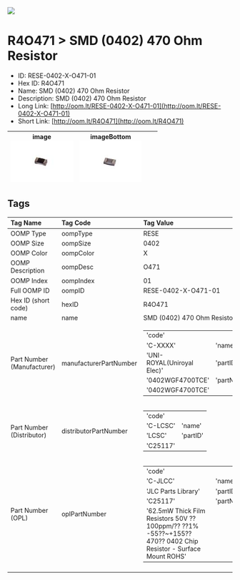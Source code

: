 


  
![][im]
# R4O471 > SMD (0402) 470 Ohm Resistor

- ID: RESE-0402-X-O471-01
- Hex ID: R4O471
- Name: SMD (0402) 470 Ohm Resistor
- Description: SMD (0402) 470 Ohm Resistor
- Long Link: [http://oom.lt/RESE-0402-X-O471-01](http://oom.lt/RESE-0402-X-O471-01)
- Short Link: [http://oom.lt/R4O471](http://oom.lt/R4O471)
  

|image<br>[![](https://raw.githubusercontent.com/oomlout/oomlout_OOMP_parts_V2/main/RESE/0402/X/O471/01/image_140.jpg)](https://github.com/oomlout/oomlout_OOMP_parts_V2/tree/main/RESE/0402/X/O471/01/image.jpg)|imageBottom<br>[![](https://raw.githubusercontent.com/oomlout/oomlout_OOMP_parts_V2/main/RESE/0402/X/O471/01/image_BOTTOM_140.jpg)](https://github.com/oomlout/oomlout_OOMP_parts_V2/tree/main/RESE/0402/X/O471/01/image_BOTTOM.jpg)|||
| :---: | :---: | :---: | :---: |

## Tags
  

|Tag Name|Tag Code|Tag Value|
| :--- | :--- | :--- |
|OOMP Type|oompType|RESE|
|OOMP Size|oompSize|0402|
|OOMP Color|oompColor|X|
|OOMP Description|oompDesc|O471|
|OOMP Index|oompIndex|01|
|Full OOMP ID|oompID|RESE-0402-X-O471-01|
|Hex ID (short code)|hexID|R4O471|
|name|name|SMD (0402) 470 Ohm Resistor|
|Part Number (Manufacturer)|manufacturerPartNumber|<table><tr><td>'code'</td></tr><tr><td> 'C-XXXX'</td><td> 'name'</td></tr><tr><td> 'UNI-ROYAL(Uniroyal Elec)'</td><td> 'partID'</td></tr><tr><td> '0402WGF4700TCE'</td><td> 'partName'</td></tr><tr><td> '0402WGF4700TCE'</td></tr></table>|
|Part Number (Distributor)|distributorPartNumber|<table><tr><td>'code'</td></tr><tr><td> 'C-LCSC'</td><td> 'name'</td></tr><tr><td> 'LCSC'</td><td> 'partID'</td></tr><tr><td> 'C25117'</td></tr></table>|
|Part Number (OPL)|oplPartNumber|<table><tr><td>'code'</td></tr><tr><td> 'C-JLCC'</td><td> 'name'</td></tr><tr><td> 'JLC Parts Library'</td><td> 'partID'</td></tr><tr><td> 'C25117'</td><td> 'partName'</td></tr><tr><td> '62.5mW Thick Film Resistors 50V ??100ppm/?? ??1% -55??~+155?? 470?? 0402  Chip Resistor - Surface Mount ROHS'</td></tr></table>|
||||



[im]: RESE/0402/X/O471/01/image_450.jpg
